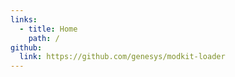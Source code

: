 ```yaml
---
links:
  - title: Home
    path: /
github:
  link: https://github.com/genesys/modkit-loader
---
```

